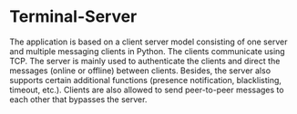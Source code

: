 # Terminal-Server
 The application is based on a client server model consisting of one server and multiple messaging clients in Python. The clients communicate using TCP. The server is mainly used to authenticate the clients and direct the messages (online or offline) between clients. Besides, the server also supports certain additional functions (presence notification, blacklisting, timeout, etc.). Clients are also allowed to send peer-to-peer messages to each other that bypasses the server.
